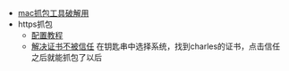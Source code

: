 - [mac抓包工具破解用](https://www.zzzmode.com/mytools/charles/)
- https抓包
	- [配置教程](https://juejin.cn/post/7186531442518655034)
	- [解决证书不被信任](https://blog.csdn.net/m0_69311191/article/details/129285776) 在钥匙串中选择系统，找到charles的证书，点击信任之后就能抓包了以后